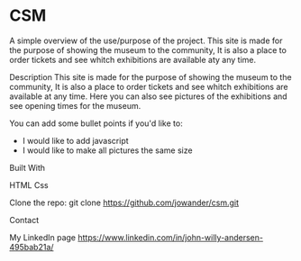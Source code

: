# CSM

A simple overview of the use/purpose of the project.
This site is made for the purpose of showing the museum to the community, It is also a place to order
tickets and see whitch exhibitions are available aty any time.

Description
This site is made for the purpose of showing the museum to the community, It is also a place to order
tickets and see whitch exhibitions are available at any time. Here you can also see pictures of the exhibitions 
and see opening times for the museum. 

You can add some bullet points if you'd like to:

* I would like to add javascript
* I would like to make all pictures the same size

Built With

HTML
Css


Clone the repo:
git clone https://github.com/jowander/csm.git


Contact

My LinkedIn page
https://www.linkedin.com/in/john-willy-andersen-495bab21a/
